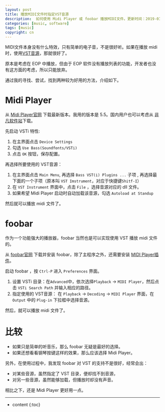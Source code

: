 ```yaml
---
layout: post
title: 播放MIDI文件时指定VST音源
description:  如何使用 Midi Player 或 foobar 播放MIDI文件。更新时间：2019-01-30
categories: [music, software]
tags: [music]
copyright: cn
---
```


MIDI文件本身没有什么特效，只有简单的电子音，不是很好听。如果在播放 midi 时，使用[VST音源](https://baike.baidu.com/item/vst/8946220)，那就很好了。

原本是考虑在 EOP 中播放，但由于 EOP 软件没有播放列表的功能，开发者也没有这方面的考虑，所以只能放弃。

通过我的寻找、尝试，找到两种较为好用的方法，介绍如下。

# Midi Player

从 [Midi Player官网](http://falcosoft.hu/softwares.html#midiplayer) 下载最新版本。我用的版本是 5.5。国内用户也可以考虑从 [非凡软件站](https://www.crsky.com/soft/63123.html)下载。

先启动 VSTi 特性:

1. 在主界面点击 `Device Settings`
2. 勾选 `Use Bass(Soundfonts/VSTi)`
3. 点击 `OK` 按钮，保存配置。

再选择所要使用的 VST音源：

1. 在主界面点击 `Main Menu`, 再选择 `Bass VST(i) Plugins ...` 子项 , 再选择最下面的一个子项（原本叫 `VST
 Imstrument`，对应于快捷键`Shitf-I`）
2. 在 `VST Instrument` 界面中，点击 `File` ，选择音源对应的 dll 文件。
3. 如果希望 Midi Player 启动时自动加载该音源，勾选 `Autoload at Standup`

然后就可以播放 midi 文件了。

# foobar

作为一个功能强大的播放器，foobar 当然也是可以实现使用 VST 播放 midi 文件的。

从 [foobar官网](https://www.foobar2000.org/) 下载并安装 foobar，除了主程序之外，还需要安装 [MIDI Player插件](https://www.foobar2000.org/components/view/foo_midi)。

启动 foobar ，按 `Ctrl-P` 进入 `Preferences` 界面。

1. 设置 VSTi 目录：在`Advanced`中，依次选择`Playback` -> `MIDI Player`，然后点击 `VSTi Search Path` 并输入相应的路径。
2. 指定使用的 VST音源： 在 `Playback` -> `Decoding` -> `MIDI Player` 界面，在 `Output` 中的  `Plug-in` 下拉框中选择音源。

然后，就可以播放 midi 文件了。


# 比较

* 如果只是简单的听音乐，那么 foobar 无疑是最好的选择。
* 如果还想看看钢琴按键这样的效果，那么应该选择 Midi Player。

另外，在使用过程中，我发现 foobar 对 VST 的支持不是很好，经常会出：

* 对某些音源，虽然指定了 VST 目录，便却找不到音源，
* 对另一些音源，虽然能够加载，但播放时却没有声音。

相比之下，还是 Midi Player 更好用一点。


---

* content
{:toc}
